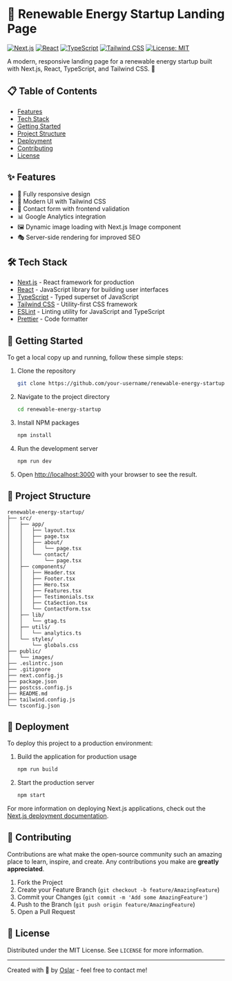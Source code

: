 # 🌿 Renewable Energy Startup Landing Page

[![Next.js](https://img.shields.io/badge/Next.js-13.0-blueviolet.svg)](https://nextjs.org/)
[![React](https://img.shields.io/badge/React-18.0-blue.svg)](https://reactjs.org/)
[![TypeScript](https://img.shields.io/badge/TypeScript-4.9-blue.svg)](https://www.typescriptlang.org/)
[![Tailwind CSS](https://img.shields.io/badge/Tailwind%20CSS-3.3-brightgreen.svg)](https://tailwindcss.com/)
[![License: MIT](https://img.shields.io/badge/License-MIT-yellow.svg)](https://opensource.org/licenses/MIT)

A modern, responsive landing page for a renewable energy startup built with Next.js, React, TypeScript, and Tailwind CSS. 🚀

## 📋 Table of Contents

- [Features](#-features)
- [Tech Stack](#-tech-stack)
- [Getting Started](#-getting-started)
- [Project Structure](#-project-structure)
- [Deployment](#-deployment)
- [Contributing](#-contributing)
- [License](#-license)

## ✨ Features

- 📱 Fully responsive design
- 🎨 Modern UI with Tailwind CSS
- 📝 Contact form with frontend validation
- 📊 Google Analytics integration
- 🖼️ Dynamic image loading with Next.js Image component
- 🎭 Server-side rendering for improved SEO

## 🛠️ Tech Stack

- [Next.js](https://nextjs.org/) - React framework for production
- [React](https://reactjs.org/) - JavaScript library for building user interfaces
- [TypeScript](https://www.typescriptlang.org/) - Typed superset of JavaScript
- [Tailwind CSS](https://tailwindcss.com/) - Utility-first CSS framework
- [ESLint](https://eslint.org/) - Linting utility for JavaScript and TypeScript
- [Prettier](https://prettier.io/) - Code formatter

## 🚀 Getting Started

To get a local copy up and running, follow these simple steps:

1. Clone the repository

   ```sh
   git clone https://github.com/your-username/renewable-energy-startup.git
   ```

2. Navigate to the project directory

   ```sh
   cd renewable-energy-startup
   ```

3. Install NPM packages

   ```sh
   npm install
   ```

4. Run the development server

   ```sh
   npm run dev
   ```

5. Open [http://localhost:3000](http://localhost:3000) with your browser to see the result.

## 📁 Project Structure

```
renewable-energy-startup/
├── src/
│   ├── app/
│   │   ├── layout.tsx
│   │   ├── page.tsx
│   │   ├── about/
│   │   │   └── page.tsx
│   │   └── contact/
│   │       └── page.tsx
│   ├── components/
│   │   ├── Header.tsx
│   │   ├── Footer.tsx
│   │   ├── Hero.tsx
│   │   ├── Features.tsx
│   │   ├── Testimonials.tsx
│   │   ├── CtaSection.tsx
│   │   └── ContactForm.tsx
│   ├── lib/
│   │   └── gtag.ts
│   ├── utils/
│   │   └── analytics.ts
│   └── styles/
│       └── globals.css
├── public/
│   └── images/
├── .eslintrc.json
├── .gitignore
├── next.config.js
├── package.json
├── postcss.config.js
├── README.md
├── tailwind.config.js
└── tsconfig.json
```

## 🚢 Deployment

To deploy this project to a production environment:

1. Build the application for production usage

   ```sh
   npm run build
   ```

2. Start the production server
   ```sh
   npm start
   ```

For more information on deploying Next.js applications, check out the [Next.js deployment documentation](https://nextjs.org/docs/deployment).

## 🤝 Contributing

Contributions are what make the open-source community such an amazing place to learn, inspire, and create. Any contributions you make are **greatly appreciated**.

1. Fork the Project
2. Create your Feature Branch (`git checkout -b feature/AmazingFeature`)
3. Commit your Changes (`git commit -m 'Add some AmazingFeature'`)
4. Push to the Branch (`git push origin feature/AmazingFeature`)
5. Open a Pull Request

## 📄 License

Distributed under the MIT License. See `LICENSE` for more information.

---

Created with 💚 by [Oslar](https://github.com/OslarCode) - feel free to contact me!
